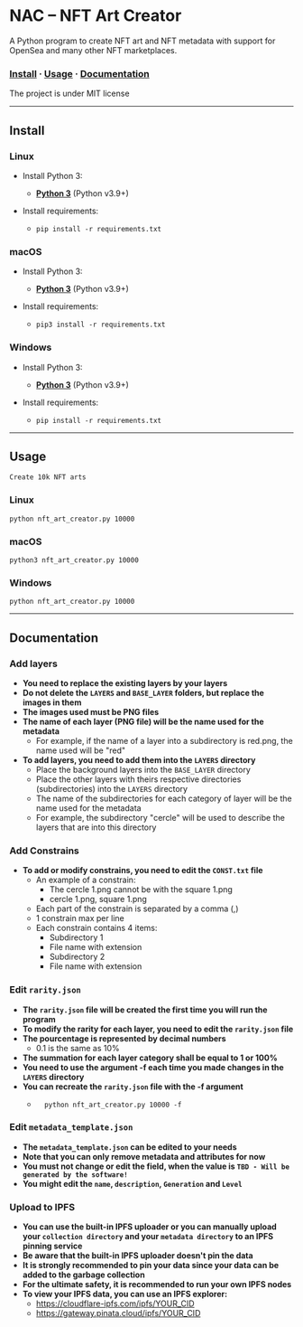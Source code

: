 # NAC – NFT Art Creator

A Python program to create NFT art and NFT metadata with support for OpenSea and many other NFT marketplaces.

### [Install](#install) · [Usage](#usage) · [Documentation](#documentation)

The project is under MIT license

---

## Install

### Linux
- Install Python 3:
    - [**Python 3**](https://www.python.org/downloads/source/) (Python v3.9+)

- Install requirements:
    - ```shell
      pip install -r requirements.txt
      ```

### macOS
- Install Python 3:
    - [**Python 3**](https://www.python.org/downloads/macos/) (Python v3.9+)

- Install requirements:
    - ```shell
      pip3 install -r requirements.txt
      ```

### Windows
- Install Python 3:
    - [**Python 3**](https://www.python.org/downloads/windows/) (Python v3.9+)

- Install requirements:
    - ```shell
      pip install -r requirements.txt
      ```

---

## Usage

`Create 10k NFT arts`
### Linux
```shell
python nft_art_creator.py 10000
```
### macOS
```shell
python3 nft_art_creator.py 10000
```

### Windows
```shell
python nft_art_creator.py 10000
```

---

## Documentation

### Add layers
- **You need to replace the existing layers by your layers**
- **Do not delete the `LAYERS` and `BASE_LAYER` folders, but replace the images in them**
- **The images used must be PNG files**
- **The name of each layer (PNG file) will be the name used for the metadata**
    - For example, if the name of a layer into a subdirectory is red.png, the name used will be "red"
- **To add layers, you need to add them into the `LAYERS` directory**
    - Place the background layers into the `BASE_LAYER` directory
    - Place the other layers with theirs respective directories (subdirectories) into the `LAYERS` directory
    - The name of the subdirectories for each category of layer will be the name used for the metadata
    - For example, the subdirectory "cercle" will be used to describe the layers that are into this directory

### Add Constrains
- **To add or modify constrains, you need to edit the `CONST.txt` file**
    - An example of a constrain:
        - The cercle 1.png cannot be with the square 1.png
        - cercle 1.png, square 1.png
    - Each part of the constrain is separated by a comma (,)
    - 1 constrain max per line
    - Each constrain contains 4 items:
        - Subdirectory 1
        - File name with extension
        - Subdirectory 2
        - File name with extension

### Edit `rarity.json`
- **The `rarity.json` file will be created the first time you will run the program**
- **To modify the rarity for each layer, you need to edit the `rarity.json` file**
- **The pourcentage is represented by decimal numbers**
    - 0.1 is the same as 10%
- **The summation for each layer category shall be equal to 1 or 100%**
- **You need to use the argument -f each time you made changes in the `LAYERS` directory**
- **You can recreate the `rarity.json` file with the -f argument**
    - ```shell
        python nft_art_creator.py 10000 -f
      ```

### Edit `metadata_template.json`
- **The `metadata_template.json` can be edited to your needs**
- **Note that you can only remove metadata and attributes for now**
- **You must not change or edit the field, when the value is `TBD - Will be generated by the software!`**
- **You might edit the `name`, `description`, `Generation` and `Level`**

### Upload to IPFS
- **You can use the built-in IPFS uploader or you can manually upload your `collection directory` and your `metadata directory` to an IPFS pinning service**
- **Be aware that the built-in IPFS uploader doesn't pin the data**
- **It is strongly recommended to pin your data since your data can be added to the garbage collection**
- **For the ultimate safety, it is recommended to run your own IPFS nodes**
- **To view your IPFS data, you can use an IPFS explorer:**
    - https://cloudflare-ipfs.com/ipfs/YOUR_CID
    - https://gateway.pinata.cloud/ipfs/YOUR_CID
